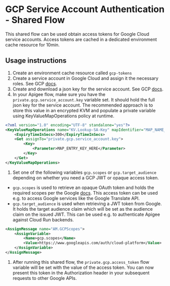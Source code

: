 # GCP Service Account Authentication - Shared Flow

This shared flow can be used obtain access tokens for Google Cloud service
accounts. Access tokens are cached in a dedicated environment cache resource
for 10min.

## Usage instructions

1. Create an environment cache resource called `gcp-tokens`
1. Create a service account in Google Cloud and assign it the necessary roles.
   See GCP
   [docs](https://cloud.google.com/iam/docs/creating-managing-service-accounts).
1. Create and download a json key for the service account. See GCP
   [docs](https://cloud.google.com/iam/docs/creating-managing-service-account-keys).
1. In your Apigee flow, make sure you have the `private.gcp.service_account.key`
   variable set. It should hold the full json key for the service account. The
   recommended approach is to store this value in an encrypted KVM and populate
   a private variable using KeyValueMapOperations policy at runtime.

```xml
<?xml version="1.0" encoding="UTF-8" standalone="yes"?>
<KeyValueMapOperations name="KV.Lookup-SA-Key" mapIdentifier="MAP_NAME_HERE">
    <ExpiryTimeInSecs>300</ExpiryTimeInSecs>
    <Get assignTo="private.gcp.service_account.key">
        <Key>
            <Parameter>MAP_ENTRY_KEY_HERE</Parameter>
        </Key>
    </Get>
</KeyValueMapOperations>
```

1. Set one of the following variables `gcp.scopes` or `gcp.target_audience`
   depending on whether you need a GCP JWT or opaque access token.

* `gcp.scopes` is used to retrieve an opaque OAuth token and holds the required
  scopes per the Google
  [docs](https://developers.google.com/identity/protocols/oauth2/scopes). This
  access token can be used e.g. to access Google services like the Google
  Translate API.
* `gcp.target_audience` is used when retrieving a JWT token from Google. It
  holds the target audience claim which will be set as the audience claim on the
  issued JWT. This can be used e.g. to authenticate Apigee against Cloud Run
  backends.

```xml
<AssignMessage name="AM.GCPScopes">
    <AssignVariable>
        <Name>gcp.scopes</Name>
        <Value>https://www.googleapis.com/auth/cloud-platform</Value>
    </AssignVariable>
</AssignMessage>
```

1. After running this shared flow, the `private.gcp.access_token` flow variable
   will be set with the value of the access token. You can now present this
   token in the Authorization header in your subsequent requests to other Google
   APIs.
